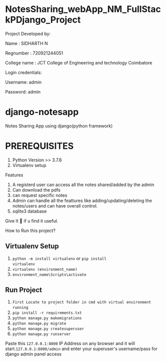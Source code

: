 # NotesSharing_webApp_NM_FullStackPDjango_Project

Project Developed by:

Name : SIDHARTH N

Regnumber : 720921244051

College name : JCT College of Engineering and technology Coimbatore


Login credentials:


Username: admin

Password: admin

# django-notesapp
Notes Sharing App using django(python framework)

# PREREQUISITES
1.  Python Version >> 3.7.8
2.  Virtualenv setup
  
 
Features
1. A registerd user can access all the notes shared/added by the admin
2. Can download the pdfs
3. can request specific notes
4. Admin can handle all the feattures like adding/updating/deleting the notes/users and can have overall control.
5. sqlite3 database

Give It 🌟 if u find it useful.

How to Run this project?

## Virtualenv Setup
1.    <code>python -m install virtualenv</code> or <code>pip install virtualenv</code> 
&nbsp;
3.    <code>virtualenv (environment_name)</code>
&nbsp;
5.    <code>environment_name\Scripts\activate</code>
&nbsp;

## Run Project
1.  <code>First Locate to project folder in cmd with virtual environment running</code>
&nbsp;
2.  <code>pip install -r requirements.txt</code>
&nbsp;
3.  <code>python manage.py makemigrations</code>
&nbsp;
4.  <code>python manage.py migrate</code>
&nbsp;
5.  <code>python manage.py createsuperuser</code>
&nbsp;
6.  <code>python manage.py runserver</code>

Paste this <code>127.0.0.1:8000</code> IP Address on any browser and it will start.<code>127.0.0.1:8000/admin</code> and enter your superuser's username/pass for django admin panel access
